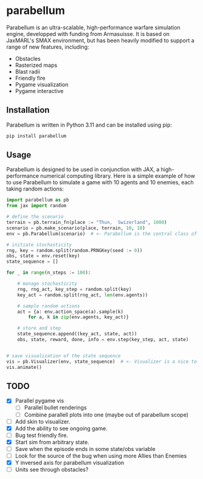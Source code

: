 # parabellum

Parabellum is an ultra-scalable, high-performance warfare simulation engine, developped with funding from Armasuisse.
It is based on JaxMARL's SMAX environment, but has been heavily modified to
support a range of new features, including:
- Obstacles
- Rasterized maps
- Blast radii
- Friendly fire
- Pygame visualization
- Pygame interactive


## Installation

Parabellum is written in Python 3.11 and can be installed using pip:

```bash
pip install parabellum
```

## Usage

Parabellum is designed to be used in conjunction with JAX, a high-performance
numerical computing library. Here is a simple example of how to use Parabellum
to simulate a game with 10 agents and 10 enemies, each taking random actions:

```python
import parabellum as pb
from jax import random

# define the scenario
terrain = pb.terrain_fn(place := "Thun,  Swizerland", 1000)
scenario = pb.make_scenario(place, terrain, 10, 10)
env = pb.Parabellum(scenario)  # <- Parabellum is the central class of parabellum

# initiate stochasticity
rng, key = random.split(random.PRNGKey(seed := 0))
obs, state = env.reset(key)
state_sequence = []

for _ in range(n_steps := 100):

    # manage stochasticity
    rng, rng_act, key_step = random.split(key)
    key_act = random.split(rng_act, len(env.agents))

    # sample random actions
    act = {a: env.action_space(a).sample(k)
        for a, k in zip(env.agents, key_act)}

    # store and step
    state_sequence.append((key_act, state, act))
    obs, state, reward, done, info = env.step(key_step, act, state)


# save visualization of the state sequence
vis = pb.Visualizer(env, state_sequence)  # <- Visualizer is a nice to have class
vis.animate()
```

## TODO

- [x] Parallel pygame vis
    - [ ] Parallel bullet renderings
    - [ ] Combine parallell plots into one (maybe out of parabellum scope)
- [ ] Add skin to visualizer.
- [x] Add the ability to see ongoing game.
- [ ] Bug test friendly fire.
- [x] Start sim from arbitrary state.
- [ ] Save when the episode ends in some state/obs variable
- [ ] Look for the source of the bug when using more Allies than Enemies
- [x] Y inversed axis for parabellum visualization
- [ ] Units see through obstacles? 
